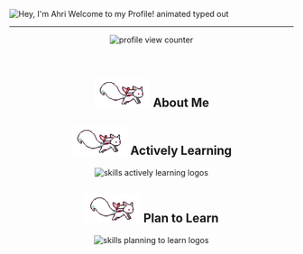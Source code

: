 <!--Description

Inspiration:
HyunCafe
-->
<img src="https://readme-typing-svg.demolab.com?font=Operator+Mono&size=37&duration=2800&pause=2000&color=FAFAFA&center=true&vCenter=true&width=940&height=50&lines=Hey%2C+I'm+Ahri+Welcome+to+my+Profile!" align="middle" alt="Hey, I'm Ahri Welcome to my Profile! animated typed out">
<hr/>

<p align="center">
    <img src="https://komarev.com/ghpvc/?username=Ahripyx&color=0079fa&style=flat-square&label=PROFILE+VIEWS" alt="profile view counter">
</p> <br>

<div align="center">
    <h2 align="center"><img src="assets/kyubey.gif" width="100"/> About Me </h2>
    
<div/>

<div align="center">
    <h2 align="center"><img src="assets/kyubey.gif" width="100"/> Actively Learning </h2>
    <img src="https://skillicons.dev/icons?i=git,linux,html,css,js,python,mysql,c#" alt="skills actively learning logos"> <br> 
    <h2 align="center"><img src="assets/kyubey.gif" width="100"/> Plan to Learn </h2>
    <img src="https://skillicons.dev/icons?i=lua,cpp" alt="skills planning to learn logos">
</div>
